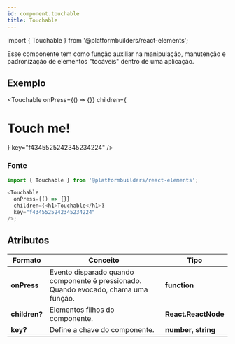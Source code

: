 ```yaml
---
id: component.touchable
title: Touchable
---
```


<!-- Component declaration begin -->

import { Touchable } from '@platformbuilders/react-elements';

<!-- Component declaration end -->

<!-- Documentation begin -->

Esse componente tem como função auxiliar na manipulação, manutenção e padronização de elementos "tocáveis" dentro de uma aplicação.

## Exemplo

<Touchable
onPress={() => {}}
children={<h1>Touch me!</h1>}
key="f4345525242345234224"
/>

### Fonte

```javascript
import { Touchable } from '@platformbuilders/react-elements';

<Touchable
  onPress={() => {}}
  children={<h1>Touchable</h1>}
  key="f4345525242345234224"
/>;
```

## Atributos

| Formato       | Conceito                                                                            | Tipo                |
| ------------- | ----------------------------------------------------------------------------------- | ------------------- |
| **onPress**   | Evento disparado quando componente é pressionado. Quando evocado, chama uma função. | **function**        |
| **children?** | Elementos filhos do componente.                                                     | **React.ReactNode** |
| **key?**      | Define a chave do componente.                                                       | **number, string**  |

<!-- Documentation end -->
